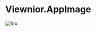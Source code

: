 # Viewnior.AppImage

![foo](https://github.com/nx-appbuild-hub/Viewnior.AppImage//actions/workflows/makefile.yml/badge.svg)
